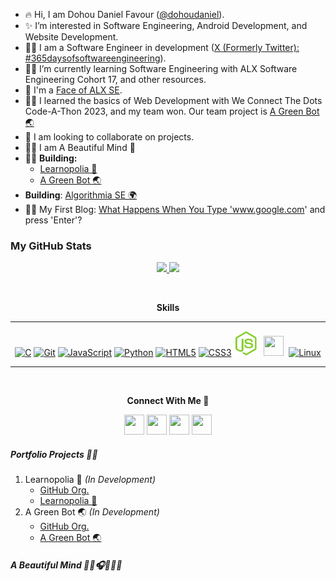 - 🔥 Hi, I am Dohou Daniel Favour (<a href="https://github.com/dohoudaniel/">@dohoudaniel</a>).
- ✨ I’m interested in Software Engineering, Android Development, and Website Development.
- 👨‍💻 I am a Software Engineer in development (<a href="https://twitter.com/search?q=%23365daysofsoftwareengineering&src=hashtag_click">X (Formerly Twitter): #365daysofsoftwareengineering</a>). <!-- Full Stack Developer, Full Stack Web Developer and Android Application Developer -->  
- 👨‍💻 I’m currently learning Software Engineering with ALX Software Engineering Cohort 17, and other resources. <!-- (Deferred from cohort 9 to cohort 12, and from cohort 12 to cohort 17). -->
- 🌟 I'm a <a href="https://twitter.com/facesofalxse/status/1704408871542854002?s=20">Face of ALX SE</a>.
- 👨‍💻 I learned the basics of Web Development with We Connect The Dots Code-A-Thon 2023, and my team won. Our team project is <a href="https://a-green-bot.github.io/">A Green Bot 🌏</a>
- 🌹 I am looking to collaborate on projects.
- 🧘‍♂️ I am A Beautiful Mind 🤍
- 👨‍💻 <strong>Building: </strong>
    - <a href="https://learnopolia.github.io/">Learnopolia 🐢</a>
    - <a href="https://a-green-bot.github.io/">A Green Bot 🌏</a>
- <strong>Building</strong>: <a href="https://github.com/ALX-SE-Algorithmia">Algorithmia SE 🌍</a>
- 📖📕 My First Blog: <a href="https://medium.com/@dohoudanielfavour/what-happens-when-you-type-www-google-com-in-your-web-browser-and-press-enter-b4ded1b99b90">What Happens When You Type 'www.google.com' and press 'Enter'?</a>
<!--
- 🌹 <strong>Connect with me: </strong><a href="https://wa.me/+2348139720259">WhatsApp</a>&nbsp;&nbsp;<a href="mailto:dohoudanielfavour@gmail.com">Gmail</a>&nbsp;&nbsp;<a href="https://twitter.com/DohouDaniel10">Twitter</a>&nbsp;&nbsp;<a href="https://stackoverflow.com/users/19571241/daniel-dohou">Stack Overflow</a>&nbsp;&nbsp;<a href="https://www.linkedin.com/in/daniel-dohou-1435aa23b/">LinkedIn</a>
-->


### My GitHub Stats
<p align="center">
<a href="https://github.com/dohoudaniel">
  <img height="180em" src="https://github-readme-stats-eight-theta.vercel.app/api?username=dohoudaniel&show_icons=true&theme=algolia&include_all_commits=true&count_private=true"/>
  <img height="180em" src="https://github-readme-stats-eight-theta.vercel.app/api/top-langs/?username=dohoudaniel&layout=compact&langs_count=8&theme=algolia"/>
</a>
</p>

<!-- Quine Integration -->
<!--
[![dohoudaniel's GitHub | Stats](https://stats.quine.sh/dohoudaniel/github?theme=dark)](https://quine.sh?utm_source=widgets&utm_campaign=dohoudaniel)
[![dohoudaniel's GitHub | Languages Over Time](https://stats.quine.sh/dohoudaniel/languages-over-time?theme=dark)](https://quine.sh?utm_source=widgets&utm_campaign=dohoudaniel)
-->

<!-- Languages And Tools -->
<br>
<strong><p align="center">Skills</p></strong>
<hr>
<div align="center">
  <!-- <img src="https://github.com/devicons/devicon/blob/master/icons/linux/linux-original.svg" title="Linux" alt="Linux" width="40" height="40"/>&nbsp;
  <img src="https://github.com/devicons/devicon/blob/master/icons/c/c-original.svg" title="C" alt="C" width="40" height="40"/>&nbsp;
  <img src="https://github.com/devicons/devicon/blob/master/icons/python/python-original.svg" title="Python" alt="Python" width="40" height="40"/>&nbsp;
  <img src="https://github.com/devicons/devicon/blob/master/icons/javascript/javascript-original.svg" title="JavaScript" alt="JavaScript" width="40" height="40"/>&nbsp;
  <img src="https://github.com/devicons/devicon/blob/master/icons/vim/vim-original.svg" title="vim" alt="vim" width="40" height="40"/>&nbsp;
  <img src="https://github.com/devicons/devicon/blob/master/icons/html5/html5-original.svg" title="HTML5" alt="HTML" width="40" height="40"/>&nbsp;
  <img src="https://github.com/devicons/devicon/blob/master/icons/css3/css3-plain-wordmark.svg"  title="CSS3" alt="CSS" width="40" height="40"/>&nbsp;
  <a href="https://reactjs.org/" target="_blank" rel="noreferrer"><img src="https://raw.githubusercontent.com/danielcranney/readme-generator/main/public/icons/skills/react-colored.svg" width="36" height="36" alt="React" /></a>-->
  <a href="https://docs.microsoft.com/en-us/cpp/?view=msvc-170" target="_blank" rel="noreferrer"><img src="https://raw.githubusercontent.com/danielcranney/readme-generator/main/public/icons/skills/c-colored.svg" width="36" height="36" alt="C" /></a>
    <a href="https://git-scm.com/" target="_blank" rel="noreferrer"><img src="https://raw.githubusercontent.com/danielcranney/readme-generator/main/public/icons/skills/git-colored.svg" width="36" height="36" alt="Git" /></a>
    <a href="https://developer.mozilla.org/en-US/docs/Web/JavaScript" target="_blank" rel="noreferrer"><img src="https://raw.githubusercontent.com/danielcranney/readme-generator/main/public/icons/skills/javascript-colored.svg" width="36" height="36" alt="JavaScript" /></a>
    <a href="https://www.python.org/" target="_blank" rel="noreferrer"><img src="https://raw.githubusercontent.com/danielcranney/readme-generator/main/public/icons/skills/python-colored.svg" width="36" height="36" alt="Python" /></a>
    <a href="https://developer.mozilla.org/en-US/docs/Glossary/HTML5" target="_blank" rel="noreferrer"><img src="https://raw.githubusercontent.com/danielcranney/readme-generator/main/public/icons/skills/html5-colored.svg" width="36" height="36" alt="HTML5" /></a>
    <a href="https://www.w3.org/TR/CSS/#css" target="_blank" rel="noreferrer"><img src="https://raw.githubusercontent.com/danielcranney/readme-generator/main/public/icons/skills/css3-colored.svg" width="36" height="36" alt="CSS3" /></a>
    <img src="https://github.com/devicons/devicon/blob/master/icons/nodejs/nodejs-original.svg" title="NodeJS" alt="NodeJS" width="40" height="40"/>&nbsp;
    <img src="https://raw.githubusercontent.com/danielcranney/readme-generator/main/public/icons/socials/github.svg" width="32" height="32" />&nbsp;
    <a href="https://www.linux.org" target="_blank" rel="noreferrer"><img src="https://raw.githubusercontent.com/danielcranney/readme-generator/main/public/icons/skills/linux-colored.svg" width="36" height="36" alt="Linux" /></a>
</div>
<hr/>

<br>
<strong><p align="center">Connect With Me 🤍</p></strong>
<p align="center">
    <a href="https://www.twitter.com/DohouDaniel10" target="_blank" rel="noreferrer"><img src="https://raw.githubusercontent.com/danielcranney/readme-generator/main/public/icons/socials/twitter.svg" width="32" height="32" /></a>
    <a href="https://www.github.com/dohoudaniel" target="_blank" rel="noreferrer"><img src="https://raw.githubusercontent.com/danielcranney/readme-generator/main/public/icons/socials/github.svg" width="32" height="32" /></a>
    <a href="https://www.linkedin.com/in/daniel-dohou-1435aa23b/" target="_blank" rel="noreferrer"><img src="https://raw.githubusercontent.com/danielcranney/readme-generator/main/public/icons/socials/linkedin.svg" width="32" height="32" /></a>
    <a href="http://www.instagram.com/dohoudanielfavour" target="_blank" rel="noreferrer"><img src="https://raw.githubusercontent.com/danielcranney/readme-generator/main/public/icons/socials/instagram.svg" width="32" height="32" /></a>
</p>


<!-- [![dohoudaniel's GitHub | Languages Over Time](https://stats.quine.sh/dohoudaniel/languages-over-time?theme=dark)](https://quine.sh?utm_source=widgets&utm_campaign=dohoudaniel) -->


##### Portfolio Projects 👨‍💻
1. Learnopolia 🐢 *(In Development)*
    - <a href="https://github.com/learnopolia/">GitHub Org.</a>
    - <a href="https://learnopolia.github.io/">Learnopolia 🐢</a>
2. A Green Bot 🌏 *(In Development)*
    - <a href="https://github.com/A-Green-Bot">GitHub Org.</a>
    - <a href="https://a-green-bot.github.io/">A Green Bot 🌏</a>


##### A Beautiful Mind 👨‍💻🎧🤍🧘‍♂️

<!-- - 🤍 I am A Beautiful Mind ❣✨. -->
<!-- - 👨‍💻 I planned on learning Android Application Development with Google Africa Developer Scholarship 2023 (This is the fourth time I enroll for Google Africa Developer Scholarship.). Sadly, the Google Africa Developer Scholarship Program has come to an end after 5 years. This is truly a bittersweet occurrence to me, but I shall not give up my love for Android Application Development. I will keep on looking, and I will surely find 👨‍💻🎧🤍. 
- Here are the links to my certificate of completion of the GADS Program:
  - 2020 Certificate of Completion: https://github.com/dohoudaniel/dohoudaniel/tree/main/Certificates/Google-Africa-Developer-Scholarship-AAD/2020-Certificate-Of-Completion
  - 2022 Certificate of Completion: https://github.com/dohoudaniel/dohoudaniel/tree/main/Certificates/Google-Africa-Developer-Scholarship-AAD/2022-Certificate-Of-Completion ( To Be Updated ) -->
<!-- - 👨‍💻 I am gaining experience on how to use C, Python, JavaScript and Kotlin. -->
<!-- - 🌹 I’m looking to collaborate on C Projects, Python Projects, JavaScript Projects, Kotlin Projects, and web development projects too. -->
<!--- #### 🎖 GitHub Contribution Graph: For the whole of 2023, I pushed to GitHub everyday. But the commits made on the Tuesday, 23rd of May 2023, and Wednesday, 24th of May did not reflect on my contribution graph. -->
<!--- You can confirm it for yourselves. -->
<!---
# Technical Write-ups:
- Here is the link to my first blog:
-->

<!--
Part 2
![](https://github-readme-stats.vercel.app/api?username=dohoudaniel&theme=highcontrast&hide_border=false&include_all_commits=true&count_private=false)<br/>
![](https://github-readme-streak-stats.herokuapp.com/?user=dohoudaniel&theme=highcontrast&hide_border=false)<br/>
![](https://github-readme-stats.vercel.app/api/top-langs/?username=dohoudaniel&theme=highcontrast&hide_border=false&include_all_commits=true&count_private=false&layout=compact)
-->
<!--
### GitHub Trophies
![](https://github-profile-trophy.vercel.app/?username=dohoudaniel&theme=discord&no-frame=true&no-bg=false&margin-w=4)
-->

<!-- dohoudaniel/dohoudaniel is a ✨ special ✨ repository because its `README.md` (this file) appears on your GitHub profile.
You can click the Preview link to take a look at your changes.
--->
